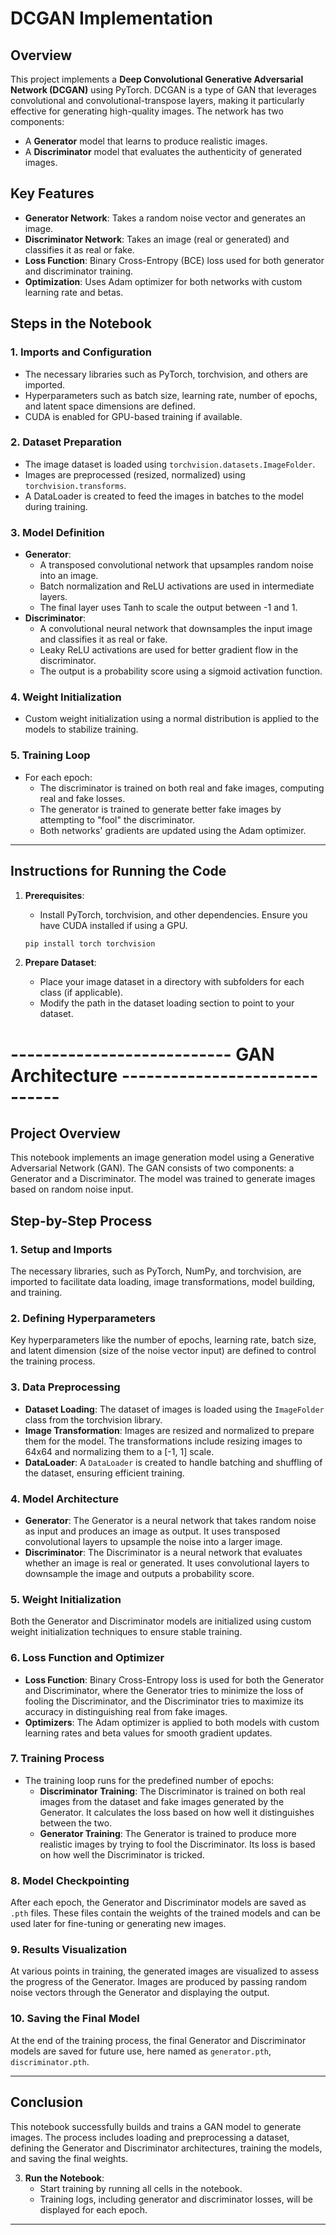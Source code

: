 # DCGAN Implementation

## Overview
This project implements a **Deep Convolutional Generative Adversarial Network (DCGAN)** using PyTorch. DCGAN is a type of GAN that leverages convolutional and convolutional-transpose layers, making it particularly effective for generating high-quality images. The network has two components:
- A **Generator** model that learns to produce realistic images.
- A **Discriminator** model that evaluates the authenticity of generated images.

## Key Features
- **Generator Network**: Takes a random noise vector and generates an image.
- **Discriminator Network**: Takes an image (real or generated) and classifies it as real or fake.
- **Loss Function**: Binary Cross-Entropy (BCE) loss used for both generator and discriminator training.
- **Optimization**: Uses Adam optimizer for both networks with custom learning rate and betas.

## Steps in the Notebook

### 1. **Imports and Configuration**
- The necessary libraries such as PyTorch, torchvision, and others are imported.
- Hyperparameters such as batch size, learning rate, number of epochs, and latent space dimensions are defined.
- CUDA is enabled for GPU-based training if available.

### 2. **Dataset Preparation**
- The image dataset is loaded using `torchvision.datasets.ImageFolder`.
- Images are preprocessed (resized, normalized) using `torchvision.transforms`.
- A DataLoader is created to feed the images in batches to the model during training.

### 3. **Model Definition**
- **Generator**: 
  - A transposed convolutional network that upsamples random noise into an image.
  - Batch normalization and ReLU activations are used in intermediate layers.
  - The final layer uses Tanh to scale the output between -1 and 1.
- **Discriminator**:
  - A convolutional neural network that downsamples the input image and classifies it as real or fake.
  - Leaky ReLU activations are used for better gradient flow in the discriminator.
  - The output is a probability score using a sigmoid activation function.

### 4. **Weight Initialization**
- Custom weight initialization using a normal distribution is applied to the models to stabilize training.

### 5. **Training Loop**
- For each epoch:
  - The discriminator is trained on both real and fake images, computing real and fake losses.
  - The generator is trained to generate better fake images by attempting to "fool" the discriminator.
  - Both networks' gradients are updated using the Adam optimizer.
  
---

## Instructions for Running the Code

1. **Prerequisites**:
   - Install PyTorch, torchvision, and other dependencies. Ensure you have CUDA installed if using a GPU.

   ```bash
   pip install torch torchvision
   ```

2. **Prepare Dataset**:
   - Place your image dataset in a directory with subfolders for each class (if applicable).
   - Modify the path in the dataset loading section to point to your dataset.


# ---------------------------  GAN Architecture ------------------------------ #

## Project Overview

This notebook implements an image generation model using a Generative Adversarial Network (GAN). The GAN consists of two components: a Generator and a Discriminator. The model was trained to generate images based on random noise input.

## Step-by-Step Process

### 1. **Setup and Imports**
The necessary libraries, such as PyTorch, NumPy, and torchvision, are imported to facilitate data loading, image transformations, model building, and training.

### 2. **Defining Hyperparameters**
Key hyperparameters like the number of epochs, learning rate, batch size, and latent dimension (size of the noise vector input) are defined to control the training process.

### 3. **Data Preprocessing**
- **Dataset Loading**: The dataset of images is loaded using the `ImageFolder` class from the torchvision library.
- **Image Transformation**: Images are resized and normalized to prepare them for the model. The transformations include resizing images to 64x64 and normalizing them to a [-1, 1] scale.
- **DataLoader**: A `DataLoader` is created to handle batching and shuffling of the dataset, ensuring efficient training.

### 4. **Model Architecture**
- **Generator**: The Generator is a neural network that takes random noise as input and produces an image as output. It uses transposed convolutional layers to upsample the noise into a larger image.
- **Discriminator**: The Discriminator is a neural network that evaluates whether an image is real or generated. It uses convolutional layers to downsample the image and outputs a probability score.

### 5. **Weight Initialization**
Both the Generator and Discriminator models are initialized using custom weight initialization techniques to ensure stable training.

### 6. **Loss Function and Optimizer**
- **Loss Function**: Binary Cross-Entropy loss is used for both the Generator and Discriminator, where the Generator tries to minimize the loss of fooling the Discriminator, and the Discriminator tries to maximize its accuracy in distinguishing real from fake images.
- **Optimizers**: The Adam optimizer is applied to both models with custom learning rates and beta values for smooth gradient updates.

### 7. **Training Process**
- The training loop runs for the predefined number of epochs:
  - **Discriminator Training**: The Discriminator is trained on both real images from the dataset and fake images generated by the Generator. It calculates the loss based on how well it distinguishes between the two.
  - **Generator Training**: The Generator is trained to produce more realistic images by trying to fool the Discriminator. Its loss is based on how well the Discriminator is tricked.
  
### 8. **Model Checkpointing**
After each epoch, the Generator and Discriminator models are saved as `.pth` files. These files contain the weights of the trained models and can be used later for fine-tuning or generating new images.

### 9. **Results Visualization**
At various points in training, the generated images are visualized to assess the progress of the Generator. Images are produced by passing random noise vectors through the Generator and displaying the output.

### 10. **Saving the Final Model**
At the end of the training process, the final Generator and Discriminator models are saved for future use, here named as `generator.pth`, `discriminator.pth`.

---

## Conclusion

This notebook successfully builds and trains a GAN model to generate images. The process includes loading and preprocessing a dataset, defining the Generator and Discriminator architectures, training the models, and saving the final weights.

3. **Run the Notebook**:
   - Start training by running all cells in the notebook.
   - Training logs, including generator and discriminator losses, will be displayed for each epoch.
   
---
